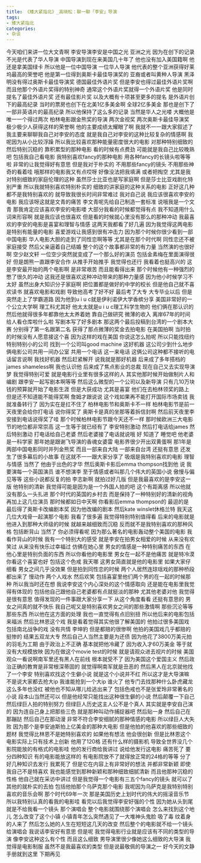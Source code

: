 ```yaml
---
title: 《矮大紧指北》_高晓松：聊一聊「李安」导演
tags:
- 矮大紧指北
categories:
- 杂谈
---
```


今天咱们来讲一位大文青啊
李安导演李安是中国之光
亚洲之光
因为在创下的记录
不光是代表了华人导演
中国导演到现在来美国几十年了
他也没有加入美国籍啊
他还是拿美国绿卡
所以他是一位中国导演
一位华人导演
他代表的整个亚洲获得好莱坞最高的荣誉吧
他是第一位得到奥斯卡最佳导演奖的
亚裔或者叫黄种人导演
黑泽明没有得过奥斯卡最佳导演奖
德国最佳外语片奖
但是李安也得过最佳外语片奖啊
而且他那个外语片奖得的特别神奇
通常这个外语片奖就得一个外语片奖
他是同时提名了最佳外语片奖
还有最佳影片奖
以及大概有十项甚至更多的提名
是外语片创下的最高纪录
当时的票房也创下在北美1亿多美金啊
全球2亿多美金
那也是创下了一部非英语片的最高纪录
所以他保持了这么多的记录
当然是华人之光喽
大概他是唯一一个得过两次
柏林电影跟金熊奖的导演
两次金视奖
两次奥斯卡最佳导演奖
极少极少人获得这样的荣誉啊
他的主要成绩太耀眼了啊
我就不一一跟大家叙述了
我主要来聊聊我自己对李安的态度
就是我自己对李安的这种比较复杂的情感啊
我呢因为从小比较浮躁
所以我比较喜欢那种能量密度很大的电影
对那种特别细致的
然后特别沉稳的
靠积累型的那种电影
看的时候有点费劲
可能就是我自己比较晚熟吧
包括我自己看电影
我特别喜欢fancy的那种电影
用各种fancy的长镜头啦等等啦
非常的让我觉得好有意思
但是我对于朴实的
不用那些fancy的镜头
不用那些神奇的看着哇
哦那样的电影我又有点哎呀
好像没法把我填满
或者把掏空
尤其是我对特别细致的家庭伦理的这种
虽然莎士比亚也是写家庭啊
但是莎士比亚戏剧化特别严重
所以我就特别喜欢特别朴实的
细致的讲家庭的这种关系的电影
正好这几种都不是我特别喜欢的
就导致我很长时间非常难过
我对自己说
我应该很喜欢李安的电影
我应该呀这就是文青的痛苦
李文青呢先给自己制造一套标准
说哦我是一个文青
那我肯定应该喜欢李安的电影喽
大部分我看的时候都觉得有点
我不知道用什么词来形容啊
就是我应该也很喜欢
但是看的时候就心里没有那么的那种冲动
我最喜欢的李安的电影是喜宴和理智与情感
这两天我都看了好几遍
因为我觉得这两电影是特别有能量的电影
喜爱游戏让我感到很有冲击力
因为那个时候你很少看到一部中国电影
华人电影大胆的走到了同性恋啊等等
尤其是在那个时代啊
同性恋还不被家庭接受
然后父亲逼着自己结婚
整个的这个故事都非常的有力量
当然演的也很好啊
空少赵文轩
一位空少突然就变成了一个那么好的演员
包括金素梅在里面演得很好
但是朗熊一直跟李安合作
从推手开始推手
我觉得也还行
我看着也挺高兴的
这是李安最开始的两个电影啊
是非常艰苦
而且能看得出来
那个时候他有一种强烈的憋了很久的冲动
这我还是很喜欢这种冲动带来的那种力量感
因为他小时候学习不太好
虽然出身大知识分子家庭啊
把位置都是做好的中学的校长
但是他自己就不喜欢读书
就喜欢电影和戏剧
导致他高考了好不好
最后考了大专
大专毕业以后
但是突然走上了学霸道路
因为他到u i u c就是伊利诺伊大学香槟分享
美国非常好的一个公立大学啊
理工科尤其好
他太太就是u i u c理工科学生物的
他们俩在那认识的
然后他就得很多年都靠他太太养着她
靠自己做研究
微薄的收入
离岸67年的时间给人看仓库啦什么啦
写剧本写了好多剧本
那这两个最后投稿到台湾的一个剧本大赛
分别得了第一名跟第二名
获得了那点微薄的奖金去拍电影
在美国拍啊
当时拍的时候没有人愿意接这个喜
因为这样的戏在美国
你说这怎么拍呢
所以只能找纽约特别特别小的公司
找到一个公司叫good machine
这好机器
这公司少到什么地步
俩电影公司共用一间办公室
共用一个电话
这一来电话
这俩公司这种都不接听的电话留言说啊
我找好机器
然后赶紧解开
说我就是那好机器
后来成了多年搭档的james shameless啊
我也认识他
后来成了焦点影业的总裁
现在自己又去实现导演梦
我觉得特别可爱
就是电影行业里有很多这样的人
其实他那时候开始做制片人和编剧
跟李安一起写剧本啊等等
然后这么微型的一个公司以及新导演
只有几10万块钱的预算就开始了电影生涯
但是大获成功
尤其是喜宴
他们在去柏林领奖的路上
但是还不知道能不能得奖啊
詹姆才跟说说
这个戏如果再不能打开国际市场卖钱
我就准备转行了
因为实在是扛不住了
柏林电影节和奥斯卡不一样
柏林电影节是前一天夜里会给你打电话
说你得奖了
奥斯卡是真的坐那等着拆信封啊
然后前天夜里李安接到电话说得奖了哇
那个时候柏林电影节跟今天还不一样
那时候欧洲三大电影节的地位都非常崇高
这一生等于就已经有了
李安特别激动
然后打电话给james
然后特别激动
打电话给自己老婆
然后老婆接了电话就说哦
好
知道了
睡觉吧
他老婆是一科学家
那年她是跟谢飞导演的香魂女婆雷
电影界很少开出双黄蛋啊
那1年是两部中国电影同时并列金熊奖
而且一部来自大陆
一部来自台湾
还挺有意思
还发生了很多幕后的小故事
在这就不一一跟大家分享了
吸烟是我特别喜欢的电影
理智与情感
当然了
他由于出色的才华
然后奥斯卡影后emma thompson找到他
说
我要演每一个英国演员
谁不想演李
至于情感或者叫那几个伟大的英国小说
傲慢与偏见等等
这些小说都反复的拍
李志新啊
就拍过好几版
但是我最喜欢的是李安这一版
他特别的清新
我觉得可能是因为是一个外国人拍的吧
这个有距离感
所以他就没有那么一头扎进
那个时代的英国的乡村去
而是保持了一种特别好的清新的视角
再加上这几位演员
那时候都如日中天啊
你看影后emma thompson的
最逗的是
最后得了奥斯卡改编剧本奖
因为他改编的剧本
然后kate winslet休格兰特
我天这几位大戏骨一起演那个电影
我看了很多遍
我觉得特别特别值得看
后来的电影就是他进入到那种大师级的时候
就越来越细致而沉稳
反而就不是我特别喜欢的那种风格
包括断背山
当然了
你必须得看呢
因为那么著名的电影轰动整个美国的电影
我看作背山的时候
我有一个特别大的感受
就是李安在拍男女相爱的时候
从来没有欢笑过
从来没有快乐过幸福过
仿佛在她心里
男女的情感是一种特别痛苦的东西
在他心里是特别负面的东西
所以你看他的电影里
男女在一起不是他痛苦
就是特冷漠
你看这个喜宴也好
包括这个色戒
我天哪
这男女简直就是他的电影里
如果大家仔细看
男女之间几乎没效果
但是拍到同性恋的时候
两个人居然连琼瑶戏的那种桥段都出来了
慢动作
两个人戏水
然后欢笑
包括喜宴里他们两个男的在一起的时候那种
所以我当时还在想
我说李安这个内心深处的这个情感取向
还是能在电影里我觉得有体现的
包括他自己跟他自己老婆都有点就挺淡的那种
尤其他老婆对他
我觉得是很有意思
值得发现的一件事跟大家分享一下
从这个角度看看
还挺有意思的
男女之间真的就不快乐
我自己呢又是特别喜欢男女之间的那些激情啊
那些沉沦等等那些东西
所以他在这方面的处理
我也一直觉得有点旧别扭
所以他后来的电影包括来福派
然后比林恩这个戏
我是看着觉得其实他很了解美国的
他拍过很多美国戏
包括南北战争的戏
没有共情
李坤豹
但是都赔的很惨啊
他拍的美国戏几乎都赔的挺惨的
结果五双龙大专
然后自己人当然主要是为还债
因为他花了3800万美元拍的羽毛为工期
由于政治上不正确
基本就把他冷藏了
因为收入才60万美金
等于就没有大规模放映
因为在做这个movie test的时候
就是请观众进去视片的时候
美国观众一看说啊南军里还有黑人在前线
根本就受不了
因为美国这个爱国主义
然后政治正确的教育是非常根深蒂固的
就觉得啊南军就是丑恶的
然后黑人在北京就他找了一个李安
特别喜欢找这个生僻小说
就是这个小说并不红
所以这才是大导演嘛
不是说大家都去抢大ip
我谁能抢到一个大ip
谁火了
他专门去找那种什么卧虎藏龙
这么多年也没红
被他也不知从哪儿给逃出来了
包括色戒也不是张爱玲非常著名的小说
段本山当然还可以
但是他经常只能找出这种很生僻的小说
然后颠覆一下自己
然后绿巨人拍的特别努力
但绿巨人历史这主人公不是个真人
其实就是李安自己演的
因为连自己身上把那些三色
就是那种叫动作捕捉器吧
然后贴一身
然后自己在那蹦跶
然后自己在那动漫
非常不符合李安细腻的那种情感的电影
所以绿巨人大失败
因为那个是李安迪斯拍上亿美金的那种大电影
但是他拍的他喜欢的那些细致的题材
我觉得比林恩不是她特别喜欢的
如果他有想法
他会很创新
但是比林恩这个电影实际上只有技术上创新
他用了120格
还有什么样的摄影机
导致全世界没几个影院能放的有格式的电影哇
他的发行商给我讲过
说给他发行这电影
痛苦死了
要分四种知识
有的电影能放这样的
有电影院放不了就得放正常的24格的等等
分了好几种知识去发行
我累死了
但是它在内容上有非常好的想法
并都非常新颖
即使我自己不是特喜欢
我也能感觉到那种新颖和那种细致细腻清新
而且他那种沉稳的性格
他自己就在采访中讲过
但是我觉得一个电影有三五个fancy的镜头
就可以了
其他的就朴实的去拍
包括他拍那个乌萨克那个电影
我呢因为乌萨克是我特别特别喜欢的音乐会啊
那个时代69年一次
那是美国历史上划时代的伟大的摇滚音乐节
所以我特别认真的看我的电影哇
看完以后我觉得李安好强的个性
因为她从头到尾就是不给我看一个镜头
那个演唱会
整个电影就围绕那个演唱会
怎么来找到这个地儿
怎么改变了这个小镇
小镇青年怎么突然遇见了一大堆神头鬼脸
吸了毒
纹着身的人来了
然后怎么她的人生在短短这几天的改变
然后整个的电影就不给一个镜头给演唱会
我说话李安好有意思
但是呢
我觉得电影行业就是应该有不同的类型的导演
像李安这种这么有个性
而且这么细致
男导演里很少像她这么细致的大导演
我觉得是电影制服
虽然不是我最喜欢的类型
但是说最敬佩的导演之一
好今天的文静手册就到这里
下期再见